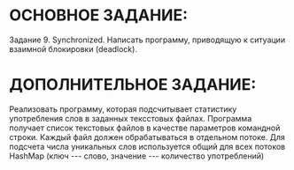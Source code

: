 # ОСНОВНОЕ ЗАДАНИЕ:
Задание 9. Synchronized. Написать программу, приводящую к ситуации взаимной блокировки (deadlock).


# ДОПОЛНИТЕЛЬНОЕ ЗАДАНИЕ:
Реализовать программу, которая подсчитывает статистику употребления слов в заданных тексстовых файлах. Программа получает список текстовых
файлов в качестве параметров командной строки. Каждый файл должен обрабатываться в отдельном потоке. Для подсчета числа уникальных слов используется общий для всех потоков
HashMap (ключ --- слово, значение --- количество употреблений)

